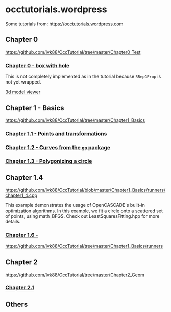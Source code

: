 # occtutorials.wordpress
Some tutorials from: https://occtutorials.wordpress.com

## Chapter 0
https://github.com/lvk88/OccTutorial/tree/master/Chapter0_Test

### [Chapter 0 - box with hole](https://occtutorials.wordpress.com/2015/12/04/chapter-o-box-with-hole/#more-40)
This is not completely implemented as in the tutorial because `BRepGProp` is not yet wrapped.

[3d model viewer](https://3dviewer.net/embed.html#model=https://raw.githubusercontent.com/mantielero/occt.nim/main/examples/tutorials/occtutorials_wordpress/boxWithHole.stp$camera=-8.39009,-87.10222,124.60955,0.00000,0.00000,38.50000,0.00000,1.00000,0.00000,45.00000$cameramode=perspective$envsettings=fishermans_bastion,off$backgroundcolor=255,255,255,255$defaultcolor=200,200,200$edgesettings=off,0,0,0,1)


## Chapter 1 - Basics
https://github.com/lvk88/OccTutorial/tree/master/Chapter1_Basics

### [Chapter 1.1 - Points and transformations](https://occtutorials.wordpress.com/2015/12/06/chapter-1-1-points-and-transformations/)


### [Chapter 1.2 - Curves from the `gp` package](https://occtutorials.wordpress.com/2015/12/07/chapter-1-2-curves-from-the-gp-package/)


### [Chapter 1.3 - Polygonizing a circle](https://occtutorials.wordpress.com/2015/12/14/chapter-1-3-polygonizing-a-circle/)


## Chapter 1.4 
https://github.com/lvk88/OccTutorial/blob/master/Chapter1_Basics/runners/chapter1_4.cpp

This example demonstrates the usage of OpenCASCADE's built-in
optimization algorithms. In this example, we fit a circle onto a 
scattered set of points, using math_BFGS. Check out LeastSquaresFitting.hpp
for more details.



### [Chapter 1.6 - ](https://occtutorials.wordpress.com/2015/12/06/chapter-1-6-is-out/)


https://github.com/lvk88/OccTutorial/tree/master/Chapter1_Basics/runners


## Chapter 2
https://github.com/lvk88/OccTutorial/tree/master/Chapter2_Geom
### [Chapter 2.1](https://occtutorials.wordpress.com/2016/01/19/chapter-2-1-is-out/)

## Others
